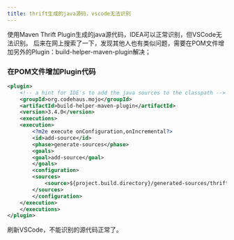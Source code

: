 ```yaml
---
title: thrift生成的java源码，vscode无法识别
---
```


使用Maven Thrift Plugin生成的java源代码，IDEA可以正常识别，但VSCode无法识别。
后来在网上搜索了一下，发现其他人也有类似问题，需要在POM文件增加另外的Plugin：build-helper-maven-plugin解决； 

### 在POM文件增加Plugin代码

```xml
<plugin>
    <!-- a hint for IDE's to add the java sources to the classpath -->
    <groupId>org.codehaus.mojo</groupId>
    <artifactId>build-helper-maven-plugin</artifactId>
    <version>3.4.0</version>
    <executions>
    <execution>
        <?m2e execute onConfiguration,onIncremental?>
        <id>add-source</id>
        <phase>generate-sources</phase>
        <goals>
        <goal>add-source</goal>
        </goals>
        <configuration>
        <sources>
            <source>${project.build.directory}/generated-sources/thrift</source>
        </sources>
        </configuration>
    </execution>
    </executions>
</plugin>
```

刷新VSCode，不能识别的源代码正常了。
